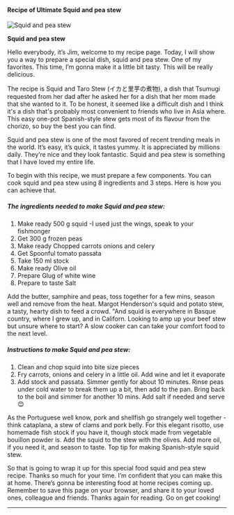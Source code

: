             

#### Recipe of Ultimate Squid and pea stew

![Squid and pea stew](https://img-global.cpcdn.com/recipes/507dbf923c978bf3/751x532cq70/squid-and-pea-stew-recipe-main-photo.jpg)

**Squid and pea stew**

Hello everybody, it’s Jim, welcome to my recipe page. Today, I will show you a way to prepare a special dish, squid and pea stew. One of my favorites. This time, I’m gonna make it a little bit tasty. This will be really delicious.

The recipe is Squid and Taro Stew (イカと里芋の煮物), a dish that Tsumugi requested from her dad after he asked her for a dish that her mom made that she wanted to it. To be honest, it seemed like a difficult dish and I think it's a dish that's probably most convenient to friends who live in Asia where. This easy one-pot Spanish-style stew gets most of its flavour from the chorizo, so buy the best you can find.

Squid and pea stew is one of the most favored of recent trending meals in the world. It’s easy, it’s quick, it tastes yummy. It is appreciated by millions daily. They’re nice and they look fantastic. Squid and pea stew is something that I have loved my entire life.

To begin with this recipe, we must prepare a few components. You can cook squid and pea stew using 8 ingredients and 3 steps. Here is how you can achieve that.

##### The ingredients needed to make Squid and pea stew:

1.  Make ready 500 g squid -I used just the wings, speak to your fishmonger
2.  Get 300 g frozen peas
3.  Make ready Chopped carrots onions and celery
4.  Get Spoonful tomato passata
5.  Take 150 ml stock
6.  Make ready Olive oil
7.  Prepare Glug of white wine
8.  Prepare to taste Salt

Add the butter, samphire and peas, toss together for a few mins, season well and remove from the heat. Margot Henderson's squid and potato stew, a tasty, hearty dish to feed a crowd. "And squid is everywhere in Basque country, where I grew up, and in Californ. Looking to amp up your beef stew but unsure where to start? A slow cooker can can take your comfort food to the next level.

##### Instructions to make Squid and pea stew:

1.  Clean and chop squid into bite size pieces
2.  Fry carrots, onions and celery in a little oil. Add wine and let it evaporate
3.  Add stock and passata. Simmer gently for about 10 minutes. Rinse peas under cold water to break them up a bit, then add to the pan. Bring back to the boil and simmer for another 10 mins. Add salt if needed and serve 😊

As the Portuguese well know, pork and shellfish go strangely well together - think cataplana, a stew of clams and pork belly. For this elegant risotto, use homemade fish stock if you have it, though stock made from vegetable bouillon powder is. Add the squid to the stew with the olives. Add more oil, if you need it, and season to taste. Top tip for making Spanish-style squid stew.

So that is going to wrap it up for this special food squid and pea stew recipe. Thanks so much for your time. I’m confident that you can make this at home. There’s gonna be interesting food at home recipes coming up. Remember to save this page on your browser, and share it to your loved ones, colleague and friends. Thanks again for reading. Go on get cooking!

* * *